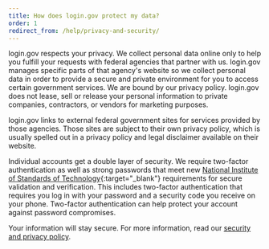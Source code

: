 ```yaml
---
title: How does login.gov protect my data?
order: 1
redirect_from: /help/privacy-and-security/
---
```


login.gov respects your privacy. We collect personal data online only to help you fulfill your requests with federal agencies that partner with us. login.gov manages specific parts of that agency's website so we collect personal data in order to provide a secure and private environment for you to access certain government services. We are bound by our privacy policy. login.gov does not lease, sell or release your personal information to private companies, contractors, or vendors for marketing purposes.

login.gov links to external federal government sites for services provided by those agencies. Those sites are subject to their own privacy policy, which is usually spelled out in a privacy policy and legal disclaimer available on their website.

Individual accounts get a double layer of security. We require two-factor authentication as well as strong passwords that meet new [National Institute of Standards of Technology](https://www.nist.gov/){:target="_blank"} requirements for secure validation and verification. This includes two-factor authentication that requires you log in with your password and a security code you receive on your phone. Two-factor authentication can help protect your account against password compromises.

Your information will stay secure. For more information, read our [security and privacy policy](site.baseurl/policy).
